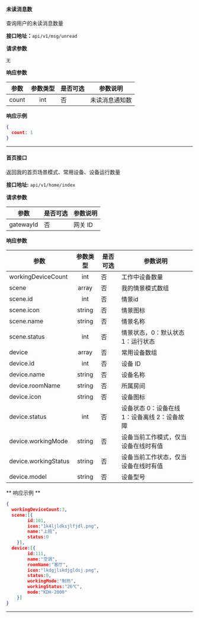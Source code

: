 #### 未读消息数
查询用户的未读消息数量

**接口地址：**`api/v1/msg/unread`

**请求参数**

`无`

**响应参数**

| 参数  | 参数类型 | 是否可选 | 参数说明       |
| ---   | :---:    | ----     | ---            |
| count | int      | 否       | 未读消息通知数 |

**响应示例**

```json
{
  count: 1
}
```
---

#### 首页接口
返回我的首页场景模式、常用设备、设备运行数量

**接口地址:**  `api/v1/home/index`

**请求参数**

|    参数   | 是否可选 | 参数说明 |
|-----------|----------|----------|
| gatewayId | 否       | 网关 ID  |

**响应参数**

| 参数                 | 参数类型 | 是否可选 | 参数说明                                     |
| ---                  | :---:    | ----     | ---                                          |
| workingDeviceCount   | int      | 否       | 工作中设备数量                               |
| scene                | array    | 否       | 我的情景模式数组                             |
| scene.id             | int      | 否       | 情景id                                       |
| scene.icon           | string   | 否       | 情景图标                                     |
| scene.name           | string   | 否       | 情景名称                                     |
| scene.status         | int      | 否       | 情景状态，0：默认状态 1：运行状态            |
| device               | array    | 否       | 常用设备数组                                 |
| device.id            | int      | 否       | 设备 ID                                      |
| device.name          | string   | 否       | 设备名称                                     |
| device.roomName      | string   | 否       | 所属房间                                     |
| device.icon          | string   | 否       | 设备图标                                     |
| device.status        | int      | 否       | 设备状态 0：设备在线 1：设备离线 2：设备故障 |
| device.workingMode   | string   | 否       | 设备当前工作模式，仅当设备在线时有值         |
| device.workingStatus | string   | 否       | 设备当前工作状态，仅当设备在线时有值         |
| device.model         | string   | 否       | 设备型号                                             |


** 响应示例 **

``` json
{
  workingDeviceCount:3,
  scene:[{
        id:101,
        icon:"1k4ljldksjlfjdl.png",
        name:"上班",
        status:0
    }],
  device:[{
        id:111,
        name:"空调",
        roomName:"客厅",
        icon:"lkdgjlskdjgldsj.png",
        status:0,
        workingMode:"制热",
        workingStatus:"26℃",
        mode:"KDH-2000"
    }]
}
```

---


